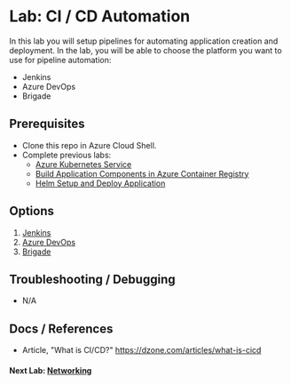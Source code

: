 # Lab: CI / CD Automation

In this lab you will setup pipelines for automating application creation and deployment. In the lab, you will be able to choose the platform you want to use for pipeline automation: 

* Jenkins
* Azure DevOps
* Brigade

## Prerequisites

* Clone this repo in Azure Cloud Shell.
* Complete previous labs:
    * [Azure Kubernetes Service](../create-aks-cluster/README.md)
    * [Build Application Components in Azure Container Registry](../build-application/README.md)
    * [Helm Setup and Deploy Application](../helm-setup-deploy/README.md)

## Options

1. [Jenkins](jenkins/README.md)
2. [Azure DevOps](azure-devops/README.md)
3. [Brigade](brigade/README.md)

## Troubleshooting / Debugging

* N/A

## Docs / References

* Article, "What is CI/CD?" https://dzone.com/articles/what-is-cicd 

#### Next Lab: [Networking](../networking/README.md)